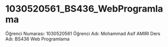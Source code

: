 # 1030520561_BS436_WebProgramlama
Öğrenci Numarası: 1030520561
Öğrenci Adı: Mohammad Asif AMIRI
Ders Adı: BS436 Web Programlama
